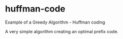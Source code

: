 # huffman-code
Example of a Greedy Algorithm - Huffman coding

A very simple algorithm creating an optimal prefix code.
